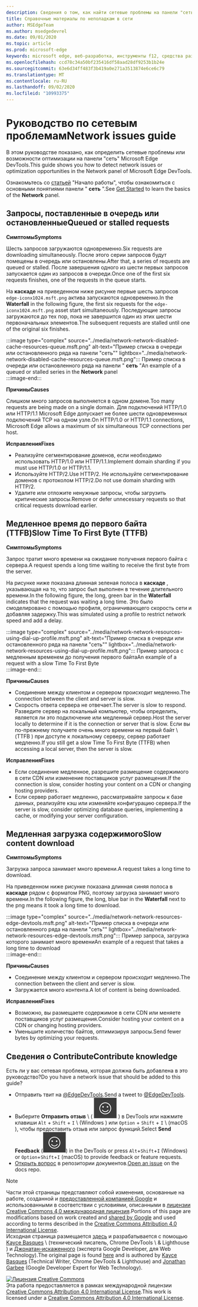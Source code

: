 ```yaml
---
description: Сведения о том, как найти сетевые проблемы на панели "сеть" в Microsoft Edge DevTools.
title: Справочные материалы по неполадкам в сети
author: MSEdgeTeam
ms.author: msedgedevrel
ms.date: 09/01/2020
ms.topic: article
ms.prod: microsoft-edge
keywords: microsoft edge, веб-разработка, инструменты f12, средства разработчика
ms.openlocfilehash: ccd78c34a50bf235416df58aad28df9253b1b24e
ms.sourcegitcommit: 63e6d34ff483f3b419a0e271a3513874e6ce6c79
ms.translationtype: MT
ms.contentlocale: ru-RU
ms.lasthandoff: 09/02/2020
ms.locfileid: "10993375"
---
```

<!-- Copyright Kayce Basques and Jonathan Garbee

   Licensed under the Apache License, Version 2.0 (the "License");
   you may not use this file except in compliance with the License.
   You may obtain a copy of the License at

       https://www.apache.org/licenses/LICENSE-2.0

   Unless required by applicable law or agreed to in writing, software
   distributed under the License is distributed on an "AS IS" BASIS,
   WITHOUT WARRANTIES OR CONDITIONS OF ANY KIND, either express or implied.
   See the License for the specific language governing permissions and
   limitations under the License.  -->





# <span data-ttu-id="0d8c7-104">Руководство по сетевым проблемам</span><span class="sxs-lookup"><span data-stu-id="0d8c7-104">Network issues guide</span></span>   




<span data-ttu-id="0d8c7-105">В этом руководстве показано, как определить сетевые проблемы или возможности оптимизации на панели "сеть" Microsoft Edge DevTools.</span><span class="sxs-lookup"><span data-stu-id="0d8c7-105">This guide shows you how to detect network issues or optimization opportunities in the Network panel of Microsoft Edge DevTools.</span></span>  

<span data-ttu-id="0d8c7-106">Ознакомьтесь со [статьей][NetworkPerformance] "Начало работы", чтобы ознакомиться с основными понятиями панели " **сеть** ".</span><span class="sxs-lookup"><span data-stu-id="0d8c7-106">See [Get Started][NetworkPerformance] to learn the basics of the **Network** panel.</span></span>  

## <span data-ttu-id="0d8c7-107">Запросы, поставленные в очередь или остановленные</span><span class="sxs-lookup"><span data-stu-id="0d8c7-107">Queued or stalled requests</span></span>   

**<span data-ttu-id="0d8c7-108">Симптомы</span><span class="sxs-lookup"><span data-stu-id="0d8c7-108">Symptoms</span></span>**  

<span data-ttu-id="0d8c7-109">Шесть запросов загружаются одновременно.</span><span class="sxs-lookup"><span data-stu-id="0d8c7-109">Six requests are downloading simultaneously.</span></span>  <span data-ttu-id="0d8c7-110">После этого серии запросов будут помещены в очередь или остановлены.</span><span class="sxs-lookup"><span data-stu-id="0d8c7-110">After that, a series of requests are queued or stalled.</span></span>  <span data-ttu-id="0d8c7-111">После завершения одного из шести первых запросов запускается один из запросов в очереди.</span><span class="sxs-lookup"><span data-stu-id="0d8c7-111">Once one of the first six requests finishes, one of the requests in the queue starts.</span></span>  

<span data-ttu-id="0d8c7-112">На **каскаде** на приведенном ниже рисунке первые шесть запросов `edge-iconx1024.msft.png` актива запускаются одновременно.</span><span class="sxs-lookup"><span data-stu-id="0d8c7-112">In the **Waterfall** in the following figure, the first six requests for the `edge-iconx1024.msft.png` asset start simultaneously.</span></span>  <span data-ttu-id="0d8c7-113">Последующие запросы загружаются до тех пор, пока не завершится один из этих шести первоначальных элементов.</span><span class="sxs-lookup"><span data-stu-id="0d8c7-113">The subsequent requests are stalled until one of the original six finishes.</span></span>  

:::image type="complex" source="../media/network-network-disabled-cache-resources-queue.msft.png" alt-text="Пример списка в очереди или остановленного ряда на панели &quot;сеть&quot;" lightbox="../media/network-network-disabled-cache-resources-queue.msft.png":::
   <span data-ttu-id="0d8c7-115">Пример списка в очереди или остановленного ряда на панели " **сеть** "</span><span class="sxs-lookup"><span data-stu-id="0d8c7-115">An example of a queued or stalled series in the **Network** panel</span></span>  
:::image-end:::  

**<span data-ttu-id="0d8c7-116">Причины</span><span class="sxs-lookup"><span data-stu-id="0d8c7-116">Causes</span></span>**  

<span data-ttu-id="0d8c7-117">Слишком много запросов выполняется в одном домене.</span><span class="sxs-lookup"><span data-stu-id="0d8c7-117">Too many requests are being made on a single domain.</span></span>  <span data-ttu-id="0d8c7-118">Для подключений HTTP/1.0 или HTTP/1.1 Microsoft Edge допускает не более шести одновременных подключений TCP на одном узле.</span><span class="sxs-lookup"><span data-stu-id="0d8c7-118">On HTTP/1.0 or HTTP/1.1 connections, Microsoft Edge allows a maximum of six simultaneous TCP connections per host.</span></span>  

**<span data-ttu-id="0d8c7-119">Исправления</span><span class="sxs-lookup"><span data-stu-id="0d8c7-119">Fixes</span></span>**  

*   <span data-ttu-id="0d8c7-120">Реализуйте сегментирование доменов, если необходимо использовать HTTP/1.0 или HTTP/1.1.</span><span class="sxs-lookup"><span data-stu-id="0d8c7-120">Implement domain sharding if you must use HTTP/1.0 or HTTP/1.1.</span></span>  
*   <span data-ttu-id="0d8c7-121">Используйте HTTP/2.</span><span class="sxs-lookup"><span data-stu-id="0d8c7-121">Use HTTP/2.</span></span>  <span data-ttu-id="0d8c7-122">Не используйте сегментирование доменов с протоколом HTTP/2.</span><span class="sxs-lookup"><span data-stu-id="0d8c7-122">Do not use domain sharding with HTTP/2.</span></span>  
*   <span data-ttu-id="0d8c7-123">Удалите или отложите ненужные запросы, чтобы загрузить критические запросы.</span><span class="sxs-lookup"><span data-stu-id="0d8c7-123">Remove or defer unnecessary requests so that critical requests download earlier.</span></span>  
    
## <span data-ttu-id="0d8c7-124">Медленное время до первого байта (TTFB)</span><span class="sxs-lookup"><span data-stu-id="0d8c7-124">Slow Time To First Byte (TTFB)</span></span>   

**<span data-ttu-id="0d8c7-125">Симптомы</span><span class="sxs-lookup"><span data-stu-id="0d8c7-125">Symptoms</span></span>**  

<span data-ttu-id="0d8c7-126">Запрос тратит много времени на ожидание получения первого байта с сервера.</span><span class="sxs-lookup"><span data-stu-id="0d8c7-126">A request spends a long time waiting to receive the first byte from the server.</span></span>  

<span data-ttu-id="0d8c7-127">На рисунке ниже показана длинная зеленая полоса в **каскаде** , указывающая на то, что запрос был выполнен в течение длительного времени.</span><span class="sxs-lookup"><span data-stu-id="0d8c7-127">In the following figure, the long, green bar in the **Waterfall** indicates that the request was waiting a long time.</span></span>  <span data-ttu-id="0d8c7-128">Это было смоделировано с помощью профиля, ограничивающего скорость сети и добавляя задержку.</span><span class="sxs-lookup"><span data-stu-id="0d8c7-128">This was simulated using a profile to restrict network speed and add a delay.</span></span>  

:::image type="complex" source="../media/network-network-resources-using-dial-up-profile.msft.png" alt-text="Пример списка в очереди или остановленного ряда на панели &quot;сеть&quot;" lightbox="../media/network-network-resources-using-dial-up-profile.msft.png":::
   <span data-ttu-id="0d8c7-130">Пример запроса с медленным временем до получения первого байта</span><span class="sxs-lookup"><span data-stu-id="0d8c7-130">An example of a request with a slow Time To First Byte</span></span>  
:::image-end:::  

**<span data-ttu-id="0d8c7-131">Причины</span><span class="sxs-lookup"><span data-stu-id="0d8c7-131">Causes</span></span>**  

*   <span data-ttu-id="0d8c7-132">Соединение между клиентом и сервером происходит медленно.</span><span class="sxs-lookup"><span data-stu-id="0d8c7-132">The connection between the client and server is slow.</span></span>  
*   <span data-ttu-id="0d8c7-133">Скорость ответа сервера не отвечает.</span><span class="sxs-lookup"><span data-stu-id="0d8c7-133">The server is slow to respond.</span></span>  <span data-ttu-id="0d8c7-134">Разведите сервер на локальный компьютер, чтобы определить, является ли это подключение или медленный сервер.</span><span class="sxs-lookup"><span data-stu-id="0d8c7-134">Host the server locally to determine if it is the connection or server that is slow.</span></span>  <span data-ttu-id="0d8c7-135">Если вы по-прежнему получаете очень много времени на первый байт \ (TTFB \) при доступе к локальному серверу, сервер работает медленно.</span><span class="sxs-lookup"><span data-stu-id="0d8c7-135">If you still get a slow Time To First Byte \(TTFB\) when accessing a local server, then the server is slow.</span></span>  
    
**<span data-ttu-id="0d8c7-136">Исправления</span><span class="sxs-lookup"><span data-stu-id="0d8c7-136">Fixes</span></span>**  

*   <span data-ttu-id="0d8c7-137">Если соединение медленное, разрешите размещение содержимого в сети CDN или изменение поставщиков услуг размещения.</span><span class="sxs-lookup"><span data-stu-id="0d8c7-137">If the connection is slow, consider hosting your content on a CDN or changing hosting providers.</span></span>  
*   <span data-ttu-id="0d8c7-138">Если сервер работает медленно, рассматривайте запросы к базе данных, реализуйте кэш или изменяйте конфигурацию сервера.</span><span class="sxs-lookup"><span data-stu-id="0d8c7-138">If the server is slow, consider optimizing database queries, implementing a cache, or modifying your server configuration.</span></span>  
    
## <span data-ttu-id="0d8c7-139">Медленная загрузка содержимого</span><span class="sxs-lookup"><span data-stu-id="0d8c7-139">Slow content download</span></span>   

**<span data-ttu-id="0d8c7-140">Симптомы</span><span class="sxs-lookup"><span data-stu-id="0d8c7-140">Symptoms</span></span>**  

<span data-ttu-id="0d8c7-141">Загрузка запроса занимает много времени.</span><span class="sxs-lookup"><span data-stu-id="0d8c7-141">A request takes a long time to download.</span></span>  

<span data-ttu-id="0d8c7-142">На приведенном ниже рисунке показана длинная синяя полоса в **каскаде** рядом с форматом PNG, поэтому загрузка занимает много времени.</span><span class="sxs-lookup"><span data-stu-id="0d8c7-142">In the following figure, the long, blue bar in the **Waterfall** next to the png means it took a long time to download.</span></span>  

:::image type="complex" source="../media/network-network-resources-edge-devtools.msft.png" alt-text="Пример списка в очереди или остановленного ряда на панели &quot;сеть&quot;" lightbox="../media/network-network-resources-edge-devtools.msft.png":::
   <span data-ttu-id="0d8c7-144">Пример запроса, загрузка которого занимает много времени</span><span class="sxs-lookup"><span data-stu-id="0d8c7-144">An example of a request that takes a long time to download</span></span>  
:::image-end:::  

**<span data-ttu-id="0d8c7-145">Причины</span><span class="sxs-lookup"><span data-stu-id="0d8c7-145">Causes</span></span>**  

*   <span data-ttu-id="0d8c7-146">Соединение между клиентом и сервером происходит медленно.</span><span class="sxs-lookup"><span data-stu-id="0d8c7-146">The connection between the client and server is slow.</span></span>  
*   <span data-ttu-id="0d8c7-147">Загружается много контента.</span><span class="sxs-lookup"><span data-stu-id="0d8c7-147">A lot of content is being downloaded.</span></span>  
    
**<span data-ttu-id="0d8c7-148">Исправления</span><span class="sxs-lookup"><span data-stu-id="0d8c7-148">Fixes</span></span>**  

*   <span data-ttu-id="0d8c7-149">Возможно, вы размещаете содержимое в сети CDN или меняете поставщиков услуг размещения.</span><span class="sxs-lookup"><span data-stu-id="0d8c7-149">Consider hosting your content on a CDN or changing hosting providers.</span></span>  
*   <span data-ttu-id="0d8c7-150">Уменьшите количество байтов, оптимизируя запросы.</span><span class="sxs-lookup"><span data-stu-id="0d8c7-150">Send fewer bytes by optimizing your requests.</span></span>  
    
## <span data-ttu-id="0d8c7-151">Сведения о Contribute</span><span class="sxs-lookup"><span data-stu-id="0d8c7-151">Contribute knowledge</span></span>  

<span data-ttu-id="0d8c7-152">Есть ли у вас сетевая проблема, которая должна быть добавлена в это руководство?</span><span class="sxs-lookup"><span data-stu-id="0d8c7-152">Do you have a network issue that should be added to this guide?</span></span>  

*   <span data-ttu-id="0d8c7-153">Отправить твит на [@EdgeDevTools][MicrosoftEdgeTweet].</span><span class="sxs-lookup"><span data-stu-id="0d8c7-153">Send a tweet to [@EdgeDevTools][MicrosoftEdgeTweet].</span></span>  
*   <span data-ttu-id="0d8c7-154">Выберите **Отправить отзыв** \ ( ![ Отправить отзыв ][ImageSendFeedbackIcon] \) в DevTools или нажмите клавиши `Alt` + `Shift` + `I` \ (Windows \) или `Option` + `Shift` + `I` \ (macOS \), чтобы предоставить отзыв или запрос функций.</span><span class="sxs-lookup"><span data-stu-id="0d8c7-154">Select **Send Feedback** \(![Send Feedback][ImageSendFeedbackIcon]\) in the DevTools or press `Alt`+`Shift`+`I` \(Windows\) or `Option`+`Shift`+`I` \(macOS\) to provide feedback or feature requests.</span></span>  
*   <span data-ttu-id="0d8c7-155">[Открыть вопрос][WebFundamentalsIssue] в репозитории документов.</span><span class="sxs-lookup"><span data-stu-id="0d8c7-155">[Open an issue][WebFundamentalsIssue] on the docs repo.</span></span>  
    
<!--  
  


-->  

<!-- image links -->  

[ImageSendFeedbackIcon]: ../media/smile-icon.msft.png  

<!-- links -->  

[NetworkPerformance]: ./index.md "Проверка активности сети в Microsoft Edge DevTools | Документы Microsoft"  

[MicrosoftEdgeTweet]: https://twitter.com/intent/tweet?text=@EdgeDevTools%20[Network%20Issues%20Guide%20Suggestion]  

[WebFundamentalsIssue]: https://github.com/MicrosoftDocs/edge-developer/issues/new?title=%5BDevTools%20Network%20Issues%20Guide%20Suggestion%5D "Новая ошибка — MicrosoftDocs/Edge-разработчик"  

> [!NOTE]
> <span data-ttu-id="0d8c7-158">Части этой страницы представляют собой изменения, основанные на работе, созданной и [предоставленной компанией Google][GoogleSitePolicies] и использованными в соответствии с условиями, описанными в [лицензии Creative Commons 4,0 международная лицензия][CCA4IL].</span><span class="sxs-lookup"><span data-stu-id="0d8c7-158">Portions of this page are modifications based on work created and [shared by Google][GoogleSitePolicies] and used according to terms described in the [Creative Commons Attribution 4.0 International License][CCA4IL].</span></span>  
> <span data-ttu-id="0d8c7-159">Исходная страница размещается [здесь](https://developers.google.com/web/tools/chrome-devtools/network/issues) и разрабатывается с помощью [Kayce Basques][KayceBasques] \ (технический писатель, Chrome DevTools \ & Lighthouse \) и [Джонатан-искаженного][JonathanGarbee] (эксперта Google Developer, для Web Technology).</span><span class="sxs-lookup"><span data-stu-id="0d8c7-159">The original page is found [here](https://developers.google.com/web/tools/chrome-devtools/network/issues) and is authored by [Kayce Basques][KayceBasques] \(Technical Writer, Chrome DevTools \& Lighthouse\) and [Jonathan Garbee][JonathanGarbee] \(Google Developer Expert for Web Technology\).</span></span>  

[![Лицензия Creative Commons][CCby4Image]][CCA4IL]  
<span data-ttu-id="0d8c7-161">Эта работа предоставляется в рамках международной лицензии [Creative Commons Attribution 4.0 International License][CCA4IL].</span><span class="sxs-lookup"><span data-stu-id="0d8c7-161">This work is licensed under a [Creative Commons Attribution 4.0 International License][CCA4IL].</span></span>  

[CCA4IL]: https://creativecommons.org/licenses/by/4.0  
[CCby4Image]: https://i.creativecommons.org/l/by/4.0/88x31.png  
[GoogleSitePolicies]: https://developers.google.com/terms/site-policies  
[KayceBasques]: https://developers.google.com/web/resources/contributors/kaycebasques  
[JonathanGarbee]: https://developers.google.com/web/resources/contributors/jonathangarbee
